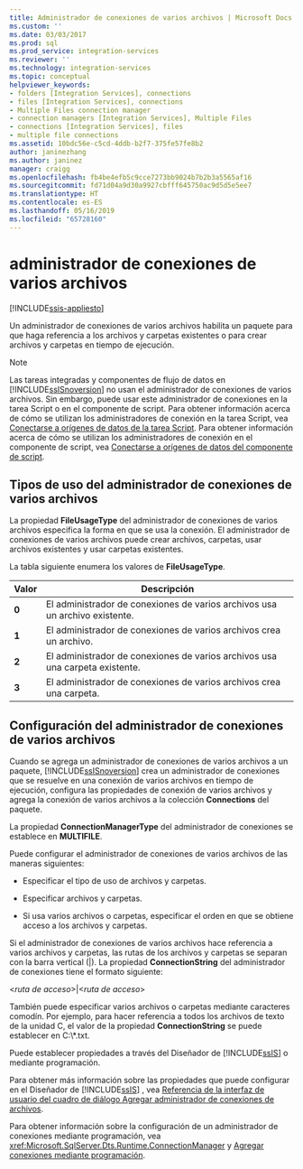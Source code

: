 ```yaml
---
title: Administrador de conexiones de varios archivos | Microsoft Docs
ms.custom: ''
ms.date: 03/03/2017
ms.prod: sql
ms.prod_service: integration-services
ms.reviewer: ''
ms.technology: integration-services
ms.topic: conceptual
helpviewer_keywords:
- folders [Integration Services], connections
- files [Integration Services], connections
- Multiple Files connection manager
- connection managers [Integration Services], Multiple Files
- connections [Integration Services], files
- multiple file connections
ms.assetid: 10bdc56e-c5cd-4ddb-b2f7-375fe57fe8b2
author: janinezhang
ms.author: janinez
manager: craigg
ms.openlocfilehash: fb4be4efb5c9cce7273bb9024b7b2b3a5565af16
ms.sourcegitcommit: fd71d04a9d30a9927cbfff645750ac9d5d5e5ee7
ms.translationtype: HT
ms.contentlocale: es-ES
ms.lasthandoff: 05/16/2019
ms.locfileid: "65728160"
---
```

# <a name="multiple-files-connection-manager"></a>administrador de conexiones de varios archivos

[!INCLUDE[ssis-appliesto](../../includes/ssis-appliesto-ssvrpluslinux-asdb-asdw-xxx.md)]


  Un administrador de conexiones de varios archivos habilita un paquete para que haga referencia a los archivos y carpetas existentes o para crear archivos y carpetas en tiempo de ejecución.  
  
> [!NOTE]  
>  Las tareas integradas y componentes de flujo de datos en [!INCLUDE[ssISnoversion](../../includes/ssisnoversion-md.md)] no usan el administrador de conexiones de varios archivos. Sin embargo, puede usar este administrador de conexiones en la tarea Script o en el componente de script. Para obtener información acerca de cómo se utilizan los administradores de conexión en la tarea Script, vea [Conectarse a orígenes de datos de la tarea Script](../../integration-services/extending-packages-scripting/task/connecting-to-data-sources-in-the-script-task.md). Para obtener información acerca de cómo se utilizan los administradores de conexión en el componente de script, vea [Conectarse a orígenes de datos del componente de script](../../integration-services/extending-packages-scripting/data-flow-script-component/connecting-to-data-sources-in-the-script-component.md).  
  
## <a name="usage-types-of-the-multiple-files-connection-manager"></a>Tipos de uso del administrador de conexiones de varios archivos  
 La propiedad **FileUsageType** del administrador de conexiones de varios archivos especifica la forma en que se usa la conexión. El administrador de conexiones de varios archivos puede crear archivos, carpetas, usar archivos existentes y usar carpetas existentes.  
  
 La tabla siguiente enumera los valores de **FileUsageType**.  
  
|Valor|Descripción|  
|-----------|-----------------|  
|**0**|El administrador de conexiones de varios archivos usa un archivo existente.|  
|**1**|El administrador de conexiones de varios archivos crea un archivo.|  
|**2**|El administrador de conexiones de varios archivos usa una carpeta existente.|  
|**3**|El administrador de conexiones de varios archivos crea una carpeta.|  
  
## <a name="configuration-of-the-multiple-files-connection-manager"></a>Configuración del administrador de conexiones de varios archivos  
 Cuando se agrega un administrador de conexiones de varios archivos a un paquete, [!INCLUDE[ssISnoversion](../../includes/ssisnoversion-md.md)] crea un administrador de conexiones que se resuelve en una conexión de varios archivos en tiempo de ejecución, configura las propiedades de conexión de varios archivos y agrega la conexión de varios archivos a la colección **Connections** del paquete.  
  
 La propiedad **ConnectionManagerType** del administrador de conexiones se establece en **MULTIFILE**.  
  
 Puede configurar el administrador de conexiones de varios archivos de las maneras siguientes:  
  
-   Especificar el tipo de uso de archivos y carpetas.  
  
-   Especificar archivos y carpetas.  
  
-   Si usa varios archivos o carpetas, especificar el orden en que se obtiene acceso a los archivos y carpetas.  
  
 Si el administrador de conexiones de varios archivos hace referencia a varios archivos y carpetas, las rutas de los archivos y carpetas se separan con la barra vertical (|). La propiedad **ConnectionString** del administrador de conexiones tiene el formato siguiente:  
  
 \<*ruta de acceso*>|\<*ruta de acceso*>  
  
 También puede especificar varios archivos o carpetas mediante caracteres comodín. Por ejemplo, para hacer referencia a todos los archivos de texto de la unidad C, el valor de la propiedad **ConnectionString** se puede establecer en C:\\*.txt.  
  
 Puede establecer propiedades a través del Diseñador de [!INCLUDE[ssIS](../../includes/ssis-md.md)] o mediante programación.  
  
 Para obtener más información sobre las propiedades que puede configurar en el Diseñador de [!INCLUDE[ssIS](../../includes/ssis-md.md)] , vea [Referencia de la interfaz de usuario del cuadro de diálogo Agregar administrador de conexiones de archivos](../../integration-services/connection-manager/add-file-connection-manager-dialog-box-ui-reference.md).  
  
 Para obtener información sobre la configuración de un administrador de conexiones mediante programación, vea <xref:Microsoft.SqlServer.Dts.Runtime.ConnectionManager> y [Agregar conexiones mediante programación](../../integration-services/building-packages-programmatically/adding-connections-programmatically.md).  
  
  
